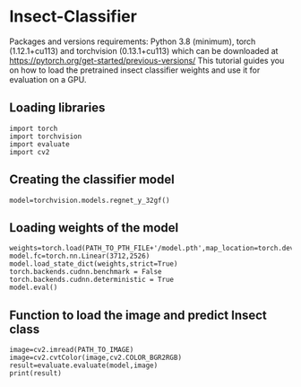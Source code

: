 # Insect-Classifier
Packages and versions requirements:  Python 3.8 (minimum),  torch (1.12.1+cu113) and torchvision (0.13.1+cu113) which can be downloaded at https://pytorch.org/get-started/previous-versions/
This tutorial guides you on how to load the pretrained insect classifier weights and use it for evaluation on a GPU. 
## Loading libraries

```{r test-python, engine='python'}
import torch
import torchvision
import evaluate
import cv2
```

## Creating the classifier model

```{r test-python, engine='python'}
model=torchvision.models.regnet_y_32gf()
```

## Loading weights of the model

```{r test-python, engine='python'}
weights=torch.load(PATH_TO_PTH_FILE+'/model.pth',map_location=torch.device('cpu'))
model.fc=torch.nn.Linear(3712,2526)
model.load_state_dict(weights,strict=True)
torch.backends.cudnn.benchmark = False
torch.backends.cudnn.deterministic = True
model.eval()
```

## Function to load the image and predict Insect class

```{r test-python, engine='python'}
image=cv2.imread(PATH_TO_IMAGE)
image=cv2.cvtColor(image,cv2.COLOR_BGR2RGB)
result=evaluate.evaluate(model,image)
print(result)          
```
